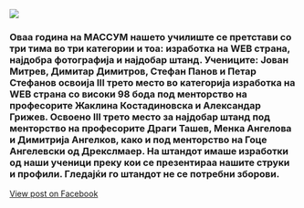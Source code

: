 ![](/News/9.jpg)

### Оваа година на МАССУМ нашето училиште се претстави со три тима во три категории и тоа: изработка на WEB страна, најдобра фотографија и најдобар штанд.  Учениците: Јован Митрев, Димитар Димитров, Стефан Панов и Петар Стефанов освоија III трето место во категорија изработка на WEB страна со високи 98 бода под менторство на професорите Жаклина Костадиновска и Александар Грижев.  Освоено III трето место за најдобар штанд под менторство на професорите Драги Ташев, Менка Ангелова и Димитрија Ангелков, како и под менторство на Гоце Ангелевски од  Дрекслмаер. На штандот имаше изработки од наши ученици преку кои се презентираа нашите струки и профили. Гледајќи го штандот не се потребни зборови.

[View post on Facebook](https://www.facebook.com/permalink.php?story_fbid=pfbid02zRjVFF8Bq63UeeAyyhHffDHkMbDn9STcT7Z2WsbWsUKTR8xixqAVsZxi4SNzihCMl&id=100009483255162)